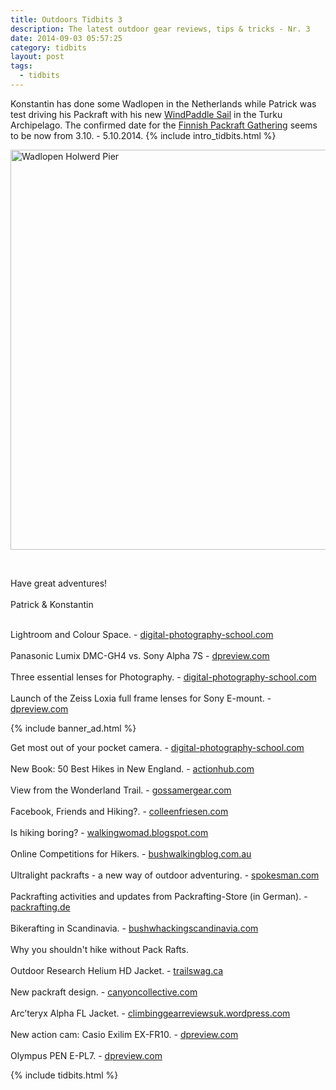 ```yaml
---
title: Outdoors Tidbits 3
description: The latest outdoor gear reviews, tips & tricks - Nr. 3
date: 2014-09-03 05:57:25
category: tidbits
layout: post
tags:
  - tidbits
---
```

Konstantin has done some Wadlopen in the Netherlands while Patrick was test driving his Packraft with his new [WindPaddle Sail](http://hikeventures.com/windpaddle-sails-for-packrafting/) in the Turku Archipelago. The confirmed date for the [Finnish Packraft Gathering](http://korpijaakko.com/2014/08/27/the-first-finnish-packrafting-gathering/) seems to be now from 3.10. - 5.10.2014. {% include intro_tidbits.html %}

<a href="https://www.flickr.com/photos/90204224@N07/15123904922"><img src="https://farm6.staticflickr.com/5564/15123904922_e61eef3830_o.jpg" width="640" height="640" alt="Wadlopen Holwerd Pier"></a>
<!--more--><br>

Have great adventures!<br><br>
Patrick & Konstantin<br><br>

Lightroom and Colour Space. - [digital-photography-school.com](http://digital-photography-school.com/everything-need-know-lightroom-colour-space/)
<br><br>Panasonic Lumix DMC-GH4 vs. Sony Alpha 7S - [dpreview.com](http://www.dpreview.com/previews/panasonic-dmc-gh4-sony-alpha-7s)
<br><br>Three essential lenses for Photography. - [digital-photography-school.com](http://digital-photography-school.com/which-three-lenses-do-you-need-for-photography/)
<br><br>
Launch of the Zeiss Loxia full frame lenses for Sony E-mount. - [dpreview.com](http://www.dpreview.com/articles/2384804202/zeiss-launches-loxia-full-frame-lenses-for-sony-e-mount)

{% include banner_ad.html %}

Get most out of your pocket camera. - [digital-photography-school.com](http://digital-photography-school.com/how-to-get-the-most-out-of-your-pocket-camera/)
<br><br>
New Book: 50 Best Hikes in New England. - [actionhub.com](http://www.actionhub.com/stories/2014/09/02/50-best-hikes-new-england-wachusett-massachusetts/)
<br><br>View from the Wonderland Trail. - [gossamergear.com](http://gossamergear.com/wp/tips/art-bail)
<br><br>Facebook, Friends and Hiking?. - [colleenfriesen.com](http://www.colleenfriesen.com/2014/09/01/facebook-friends-and-finding-your-way/)
<br><br>Is hiking boring? - [walkingwomad.blogspot.com](http://walkingwomad.blogspot.com/2014/09/hiking-really-hell-yes.html)
<br><br>Online Competitions for Hikers. - [bushwalkingblog.com.au](http://www.bushwalkingblog.com.au/win-stuff-online-competitions-hikers-september-2014/)
<br><br>
Ultralight packrafts - a new way of outdoor adventuring. - [spokesman.com](http://www.spokesman.com/stories/2014/aug/24/ultralight-packrafts-make-way-for-new-genre-of/)
<br><br>  Packrafting activities and updates from Packrafting-Store (in German). - [packrafting.de](http://www.packrafting.de/2014/09/endspurt-zum-saisonende-oder-mit.html)
<br><br>Bikerafting in Scandinavia. - [bushwhackingscandinavia.com](http://bushwhackingscandinavia.com/2014/08/31/barely-legal-bikerafting/)
<br><br>Why you shouldn't hike without Pack Rafts.
<br><br>
Outdoor Research Helium HD Jacket. - [trailswag.ca](http://trailswag.ca/blog/2014/9/2/gear-review-outdoor-research-helium-hd-jacket)
<br><br>New packraft design. - [canyoncollective.com](http://canyoncollective.com/threads/review-of-new-packraft-design.19769/)
<br><br>Arc’teryx Alpha FL Jacket. - [climbinggearreviewsuk.wordpress.com](http://climbinggearreviewsuk.wordpress.com/2014/09/01/arcteryx-alpha-fl-jacket-climbing-gear-review)
<br><br>New action cam: Casio Exilim EX-FR10. - [dpreview.com](http://www.dpreview.com/articles/7510886565/casio-develops-exilim-ex-fr10-two-part-actioncam-with-wireless-monitor)
<br><br>Olympus PEN E-PL7. - [dpreview.com](http://www.dpreview.com/articles/9672899175/self-portrait-olympus-pen-e-pl7-first-impressions-review)

{% include tidbits.html %}
